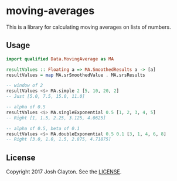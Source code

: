 # moving-averages

This is a library for calculating moving averages on lists of numbers.

## Usage

```haskell
import qualified Data.MovingAverage as MA

resultValues :: Floating a => MA.SmoothedResults a -> [a]
resultValues = map MA.srSmoothedValue . MA.srsResults

-- window of 2
resultValues <$> MA.simple 2 [5, 10, 20, 2]
-- Just [5.0, 7.5, 15.0, 11.0]

-- alpha of 0.5
resultValues <$> MA.singleExponential 0.5 [1, 2, 3, 4, 5]
-- Right [1, 1.5, 2.25, 3.125, 4.0625]

-- alpha of 0.5, beta of 0.1
resultValues <$> MA.doubleExponential 0.5 0.1 [3, 1, 4, 6, 8]
-- Right [3.0, 1.0, 1.5, 2.875, 4.71875]
```

## License

Copyright 2017 Josh Clayton. See the [LICENSE](LICENSE).
